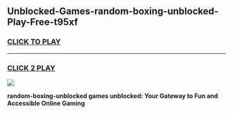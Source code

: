 
## Unblocked-Games-random-boxing-unblocked-Play-Free-t95xf
<h3>
<a href="https://premium76.site?title=random-boxing-unblocked&ref=22A">CLICK TO PLAY</a></h3>
<hr>

<h3>
<a href="https://premium76.site?title=random-boxing-unblocked&ref=22A">CLICK 2 PLAY</a>
  
</h3>

<a href="https://premium76.site?title=random-boxing-unblocked&ref=22A"><img src="https://clearcache.store/games.png"></a>


**random-boxing-unblocked games unblocked: Your Gateway to Fun and Accessible Online Gaming**
